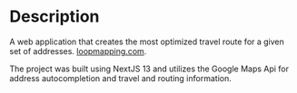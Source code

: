 
# Description

A web application that creates the most optimized travel route for a given set of addresses. [loopmapping.com](loopmapping.com).

The project was built using NextJS 13 and utilizes the Google Maps Api for address autocompletion and travel and routing information.
